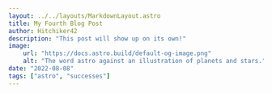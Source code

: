 ```yaml
---
layout: ../../layouts/MarkdownLayout.astro
title: My Fourth Blog Post
author: Hitchiker42
description: "This post will show up on its own!"
image:
    url: "https://docs.astro.build/default-og-image.png"
    alt: "The word astro against an illustration of planets and stars."
date: "2022-08-08"
tags: ["astro", "successes"]
---
```

